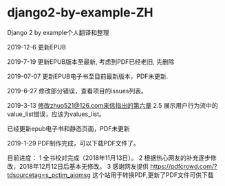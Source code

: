 # django2-by-example-ZH
Django 2 by example个人翻译和整理

2019-12-6 更新EPUB

2019-7-19
更新EPUB版本至最新, 考虑到PDF已经老旧, 先删除

2019-07-07
更新EPUB电子书至目前最新版本，PDF未更新.


2019-6-27
修改部分错误，查看项目的issues列表。


2019-3-13
修改zhuo521@126.com来信指出的第六章 2.5 展示用户行为流中的
value_list错误，应该为values_list。

已经更新epub电子书和静态页面，PDF未更新



2019-1-29
PDF制作完成，可以下载PDF文件了。


目前进度：
1 全书校对完成（2018年11月13日）。
2 根据热心网友的补充逐步修改，2018年12月12日后基本无修改。
3 感谢网友提供 https://pdfcrowd.com/?tdsourcetag=s_pctim_aiomsg 这个站用于转换PDF,更新了PDF文件可供下载

